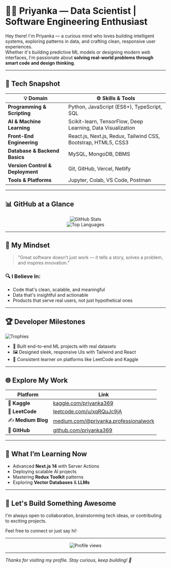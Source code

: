 # 👩‍💻 Priyanka — Data Scientist | Software Engineering Enthusiast

Hey there! I'm Priyanka — a curious mind who loves building intelligent systems, exploring patterns in data, and crafting clean, responsive user experiences.  
Whether it's building predictive ML models or designing modern web interfaces, I'm passionate about **solving real-world problems through smart code and design thinking**.

---

## 🚀 Tech Snapshot

| 💡 Domain | ⚙️ Skills & Tools |
|----------|------------------|
| **Programming & Scripting** | Python, JavaScript (ES6+), TypeScript, SQL |
| **AI & Machine Learning** | Scikit-learn, TensorFlow, Deep Learning, Data Visualization |
| **Front-End Engineering** | React.js, Next.js, Redux, Tailwind CSS, Bootstrap, HTML5, CSS3 |
| **Database & Backend Basics** | MySQL, MongoDB, DBMS |
| **Version Control & Deployment** | Git, GitHub, Vercel, Netlify |
| **Tools & Platforms** | Jupyter, Colab, VS Code, Postman |

---

## 📊 GitHub at a Glance

<p align="center">
  <img src="https://github-readme-stats.vercel.app/api?username=Delight-In&show_icons=true&count_private=true&hide=prs&theme=radical" alt="GitHub Stats" />
  <br>
  <img src="https://github-readme-stats.vercel.app/api/top-langs/?username=Delight-In&layout=compact&theme=radical" alt="Top Languages" />
</p>

---

## 🧠 My Mindset

> "Great software doesn’t just work — it tells a story, solves a problem, and inspires innovation."

### 🔍 I Believe In:
- Code that's clean, scalable, and meaningful
- Data that's insightful and actionable
- Products that serve real users, not just hypothetical ones

---

## 🏆 Developer Milestones

![Trophies](https://github-profile-trophy.vercel.app/?username=Delight-In&theme=radical&margin-w=5)

- 🧪 Built end-to-end ML projects with real datasets
- 🖼️ Designed sleek, responsive UIs with Tailwind and React
- 🧠 Consistent learner on platforms like LeetCode and Kaggle

---

## 🌐 Explore My Work

| Platform | Link |
|---------|------|
| 🧠 **Kaggle** | [kaggle.com/priyanka369](https://www.kaggle.com/priyanka369) |
| 🧩 **LeetCode** | [leetcode.com/u/xqRQuJc9jA](https://leetcode.com/u/xqRQuJc9jA/) |
| ✍️ **Medium Blog** | [medium.com/@priyanka.professionalwork](https://medium.com/@priyanka.professionalwork) |
| 💼 **GitHub** | [github.com/priyanka369](https://github.com/priyanka369) |

---

## 🌱 What I’m Learning Now

- Advanced **Next.js 14** with Server Actions
- Deploying scalable AI projects
- Mastering **Redux Toolkit** patterns
- Exploring **Vector Databases** & **LLMs**

---

## 🎯 Let's Build Something Awesome

I'm always open to collaboration, brainstorming tech ideas, or contributing to exciting projects.

Feel free to connect or just say hi!

---

<p align="center">
  <img src="https://komarev.com/ghpvc/?username=Delight-In" alt="Profile views" />
</p>

---

_Thanks for visiting my profile. Stay curious, keep building! 🌟_
